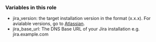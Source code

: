 ### Variables in this role
* jira_version: the target installation version in the format (x.x.x). For avialable versions, go to [Atlassian](https://de.atlassian.com/software/jira/update).
* jira_base_url: The DNS Base URL of your Jira installation e.g. jira.example.com
